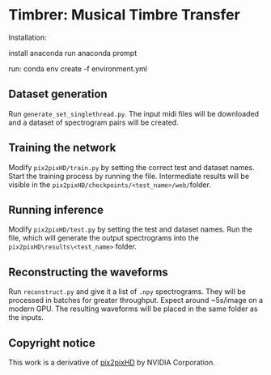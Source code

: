 ﻿Timbrer: Musical Timbre Transfer
====================

Installation:

install anaconda
run anaconda prompt

run:
conda env create -f environment.yml

## Dataset generation
Run `generate_set_singlethread.py`. The input midi files will be downloaded and a dataset of spectrogram pairs will be created.

## Training the network
Modify `pix2pixHD/train.py` by setting the correct test and dataset names. Start the training process by running the file. Intermediate results will be visible in the `pix2pixHD/checkpoints/<test_name>/web/`folder.

## Running inference
Modify `pix2pixHD/test.py` by setting the test and dataset names. Run the file, which will generate the output spectrograms into the `pix2pixHD\results\<test_name>` folder.

## Reconstructing the waveforms
Run `reconstruct.py` and give it a list of `.npy` spectrograms. They will be processed in batches for greater throughput. Expect around ~5s/image on a modern GPU. The resulting waveforms will be placed in the same folder as the inputs.

## Copyright notice
This work is a derivative of [pix2pixHD](https://github.com/NVIDIA/pix2pixHD) by NVIDIA Corporation.
